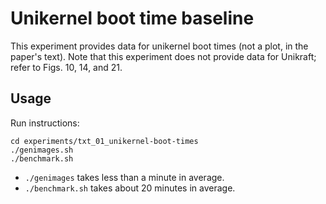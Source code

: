 # Unikernel boot time baseline

This experiment provides data for unikernel boot times (not a plot, in
the paper's text). Note that this experiment does not provide data for
Unikraft; refer to Figs. 10, 14, and 21.

## Usage

Run instructions:

```
cd experiments/txt_01_unikernel-boot-times
./genimages.sh
./benchmark.sh
```

- `./genimages` takes less than a minute in average.
- `./benchmark.sh` takes about 20 minutes in average.
